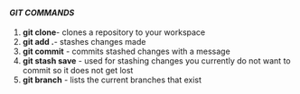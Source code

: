 #### ***GIT COMMANDS***
1. **git clone**- clones a repository to your workspace 
2. **git add .**- stashes changes made 
3. **git commit** - commits stashed changes with a message 
4. **git stash save** - used for stashing changes you currently do not want to commit so it does not get lost 
5. **git branch** - lists the current branches that exist 